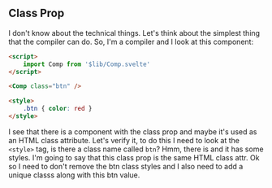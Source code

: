 ## Class Prop

I don't know about the technical things. Let's think about the simplest thing that the compiler can do. So, I'm a compiler and I look at this component:

```html
<script>
	import Comp from '$lib/Comp.svelte'
</script>

<Comp class="btn" />

<style>
	.btn { color: red }
</style>
```

I see that there is a component with the class prop and maybe it's used as an HTML class attribute. Let's verify it, to do this I need to look at the `<style>` tag, is there a class name called `btn`? Hmm, there is and it has some styles. I'm going to say that this class prop is the same HTML class attr. Ok so I need to don't remove the btn class styles and I also need to add a unique classs along with this btn value.

